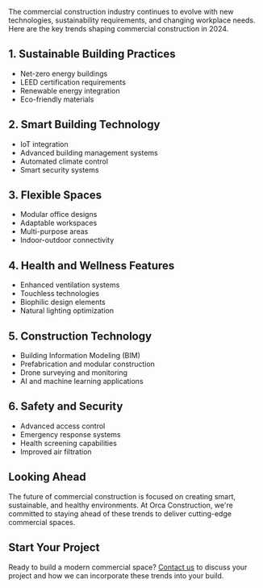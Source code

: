 The commercial construction industry continues to evolve with new technologies, sustainability requirements, and changing workplace needs. Here are the key trends shaping commercial construction in 2024.

## 1. Sustainable Building Practices

- Net-zero energy buildings
- LEED certification requirements
- Renewable energy integration
- Eco-friendly materials

## 2. Smart Building Technology

- IoT integration
- Advanced building management systems
- Automated climate control
- Smart security systems

## 3. Flexible Spaces

- Modular office designs
- Adaptable workspaces
- Multi-purpose areas
- Indoor-outdoor connectivity

## 4. Health and Wellness Features

- Enhanced ventilation systems
- Touchless technologies
- Biophilic design elements
- Natural lighting optimization

## 5. Construction Technology

- Building Information Modeling (BIM)
- Prefabrication and modular construction
- Drone surveying and monitoring
- AI and machine learning applications

## 6. Safety and Security

- Advanced access control
- Emergency response systems
- Health screening capabilities
- Improved air filtration

## Looking Ahead

The future of commercial construction is focused on creating smart, sustainable, and healthy environments. At Orca Construction, we're committed to staying ahead of these trends to deliver cutting-edge commercial spaces.

## Start Your Project

Ready to build a modern commercial space? [Contact us](../../contact.html) to discuss your project and how we can incorporate these trends into your build. 